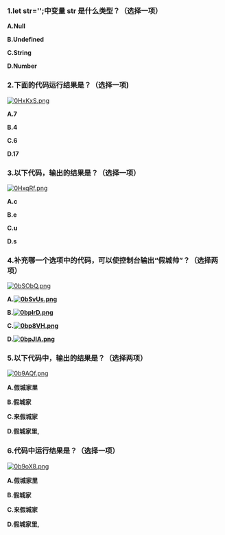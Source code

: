 ### 1.let str='';中变量 str 是什么类型？（选择一项）

**A.Null**

**B.Undefined**

**C.String**

**D.Number**

### 2.下面的代码运行结果是？（选择一项)

[![0HxKxS.png](https://s1.ax1x.com/2020/10/16/0HxKxS.png)](https://imgchr.com/i/0HxKxS)

**A.7**

**B.4**

**C.6**

**D.17**

### 3.以下代码，输出的结果是？（选择一项）

[![0HxqRf.png](https://s1.ax1x.com/2020/10/16/0HxqRf.png)](https://imgchr.com/i/0HxqRf)

**A.c**

**B.e**

**C.u**

**D.s**

### 4.补充哪一个选项中的代码，可以使控制台输出“假城帅”？（选择两项）

[![0bSObQ.png](https://s1.ax1x.com/2020/10/16/0bSObQ.png)](https://imgchr.com/i/0bSObQ)

**A.[![0bSvUs.png](https://s1.ax1x.com/2020/10/16/0bSvUs.png)](https://imgchr.com/i/0bSvUs)**

**B.[![0bplrD.png](https://s1.ax1x.com/2020/10/16/0bplrD.png)](https://imgchr.com/i/0bplrD)**

**C.[![0bp8VH.png](https://s1.ax1x.com/2020/10/16/0bp8VH.png)](https://imgchr.com/i/0bp8VH)**

**D.[![0bpJIA.png](https://s1.ax1x.com/2020/10/16/0bpJIA.png)](https://imgchr.com/i/0bpJIA)**

### 5.以下代码中，输出的结果是？（选择两项）

[![0b9AQf.png](https://s1.ax1x.com/2020/10/16/0b9AQf.png)](https://imgchr.com/i/0b9AQf)

**A.假城家里**

**B.假城家**

**C.来假城家**

**D.假城家里,**

### 6.代码中运行结果是？（选择一项）

[![0b9oX8.png](https://s1.ax1x.com/2020/10/16/0b9oX8.png)](https://imgchr.com/i/0b9oX8)

**A.假城家里**

**B.假城家**

**C.来假城家**

**D.假城家里,**
